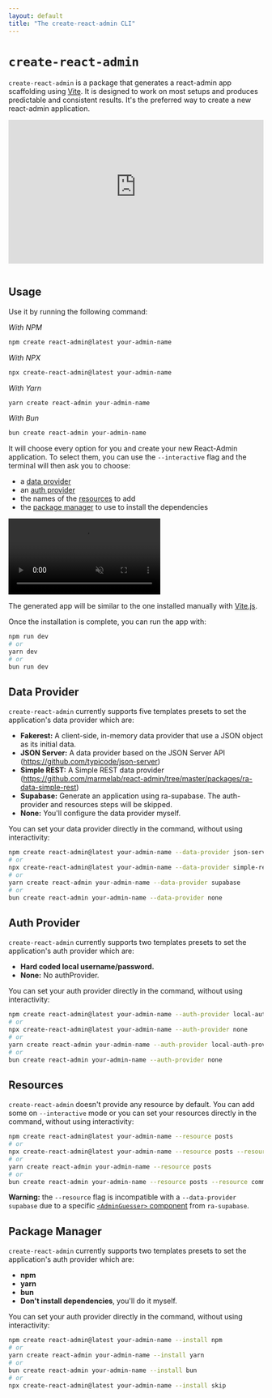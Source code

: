 ```yaml
---
layout: default
title: "The create-react-admin CLI"
---
```


# `create-react-admin`

`create-react-admin` is a package that generates a react-admin app scaffolding using [Vite](https://vitejs.dev/). It is designed to work on most setups and produces predictable and consistent results. It's the preferred way to create a new react-admin application.

<iframe src="https://www.youtube-nocookie.com/embed/i_TbS7quzww" title="YouTube video player" frameborder="0" allow="accelerometer; autoplay; clipboard-write; encrypted-media; gyroscope; picture-in-picture; web-share" allowfullscreen style="aspect-ratio: 16 / 9;width:100%;margin-bottom:1em;"></iframe>

## Usage

Use it by running the following command:

<div><i>With NPM</i></div>

```sh
npm create react-admin@latest your-admin-name
```

<div><i>With NPX</i></div>

```sh
npx create-react-admin@latest your-admin-name
```

<div><i>With Yarn</i></div>

```sh
yarn create react-admin your-admin-name
```

<div><i>With Bun</i></div>

```sh
bun create react-admin your-admin-name
```

It will choose every option for you and create your new React-Admin application.
To select them, you can use the `--interactive` flag and the terminal will then ask you to choose:

- a [data provider](#data-provider)
- an [auth provider](#auth-provider)
- the names of the [resources](#resources) to add
- the [package manager](#package-manager) to use to install the dependencies

<video controls autoplay playsinline muted loop>
  <source src="./img/create-react-admin.webm" type="video/webm"/>
  <source src="./img/create-react-admin.mp4" type="video/mp4"/>
  Your browser does not support the video tag.
</video>

The generated app will be similar to the one installed manually with [Vite.js](./Vite.md).

Once the installation is complete, you can run the app with:

```sh
npm run dev
# or
yarn dev
# or
bun run dev
```

## Data Provider

`create-react-admin` currently supports five templates presets to set the application's data provider which are:

- **Fakerest:** A client-side, in-memory data provider that use a JSON object as its initial data.
- **JSON Server:** A data provider based on the JSON Server API (<https://github.com/typicode/json-server>)
- **Simple REST:** A Simple REST data provider (<https://github.com/marmelab/react-admin/tree/master/packages/ra-data-simple-rest>)
- **Supabase:** Generate an application using ra-supabase. The auth-provider and resources steps will be skipped.
- **None:** You'll configure the data provider myself.

You can set your data provider directly in the command, without using interactivity:

```sh
npm create react-admin@latest your-admin-name --data-provider json-server
# or
npx create-react-admin@latest your-admin-name --data-provider simple-rest
# or
yarn create react-admin your-admin-name --data-provider supabase
# or
bun create react-admin your-admin-name --data-provider none
```

## Auth Provider

`create-react-admin` currently supports two templates presets to set the application's auth provider which are:

- **Hard coded local username/password.**
- **None:** No authProvider.

You can set your auth provider directly in the command, without using interactivity:

```sh
npm create react-admin@latest your-admin-name --auth-provider local-auth-provider
# or
npx create-react-admin@latest your-admin-name --auth-provider none
# or
yarn create react-admin your-admin-name --auth-provider local-auth-provider
# or
bun create react-admin your-admin-name --auth-provider none
```

## Resources

`create-react-admin` doesn't provide any resource by default. You can add some on `--interactive` mode or you can set your resources directly in the command, without using interactivity:

```sh
npm create react-admin@latest your-admin-name --resource posts
# or
npx create-react-admin@latest your-admin-name --resource posts --resource comments
# or
yarn create react-admin your-admin-name --resource posts
# or
bun create react-admin your-admin-name --resource posts --resource comments
```

**Warning:** the `--resource` flag is incompatible with a `--data-provider supabase` due to a specific [`<AdminGuesser>` component](https://github.com/marmelab/ra-supabase/tree/main/packages/ra-supabase#usage) from `ra-supabase`.

## Package Manager

`create-react-admin` currently supports two templates presets to set the application's auth provider which are:

- **npm**
- **yarn**
- **bun**
- **Don't install dependencies**, you'll do it myself.

You can set your auth provider directly in the command, without using interactivity:

```sh
npm create react-admin@latest your-admin-name --install npm
# or
yarn create react-admin your-admin-name --install yarn
# or
bun create react-admin your-admin-name --install bun
# or
npx create-react-admin@latest your-admin-name --install skip
```
